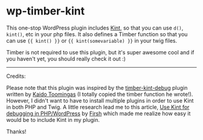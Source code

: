 # wp-timber-kint

This one-stop WordPress plugin includes [Kint](https://github.com/kint-php/kint), so that you can use `d()`, `kint()`, etc in your php files. It also defines a Timber function so that you can use `{{ kint() }}` or `{{ kint(somevariable) }}` in your twig files.

Timber is not required to use this plugin, but it's super awesome cool and if you haven't yet, you should really check it out :)

---

Credits:

Please note that this plugin was inspired by the [timber-kint-debug](https://github.com/kaido24/timber-kint-debug) plugin written by [Kaido Toomingas](http://web3.ee) (I totally copied the timber function he wrote!). However, I didn't want to have to install multiple plugins in order to use Kint in both PHP and Twig. A little research lead me to this article, [Use Kint for debugging in PHP/WordPress](https://letswp.io/kint-debugging-php-wordpress/) by [Firsh](https://letswp.io/author/firsh/) which made me realize how easy it would be to include Kint in my plugin.

Thanks!
